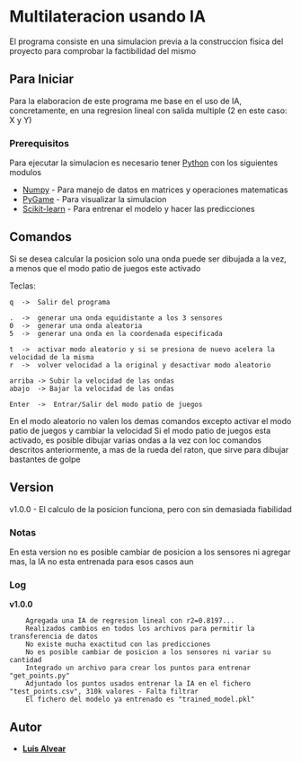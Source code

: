 # Multilateracion usando IA

El programa consiste en una simulacion previa a la construccion fisica del proyecto para comprobar la factibilidad del mismo

## Para Iniciar

Para la elaboracion de este programa me base en el uso de IA, concretamente, en una regresion lineal con salida multiple (2 en este caso: X y Y)

### Prerequisitos

Para ejecutar la simulacion es necesario tener [Python](python.org) con los siguientes modulos

* [Numpy](numpy.org)         - Para manejo de datos en matrices y operaciones matematicas
* [PyGame](pygame.org)       - Para visualizar la simulacion
* [Scikit-learn](scikit-learn.org/stable)   - Para entrenar el modelo y hacer las predicciones

## Comandos

Si se desea calcular la posicion solo una onda puede ser dibujada a la vez, a menos que el modo patio de juegos este activado

Teclas:

```
q  ->  Salir del programa

.  ->  generar una onda equidistante a los 3 sensores
0  ->  generar una onda aleatoria
5  ->  generar una onda en la coordenada especificada

t  ->  activar modo aleatorio y si se presiona de nuevo acelera la velocidad de la misma
r  ->  volver velocidad a la original y desactivar modo aleatorio

arriba -> Subir la velocidad de las ondas
abajo  -> Bajar la velocidad de las ondas

Enter  ->  Entrar/Salir del modo patio de juegos 
```

En el modo aleatorio no valen los demas comandos excepto activar el modo patio de juegos y cambiar la velocidad
Si el modo patio de juegos esta activado, es posible dibujar varias ondas a la vez con loc comandos descritos anteriormente, a mas de la rueda del raton, que sirve para dibujar bastantes de golpe

## Version

v1.0.0  -   El calculo de la posicion funciona, pero con sin demasiada fiabilidad

### Notas

En esta version no es posible cambiar de posicion a los sensores ni agregar mas, la IA no esta entrenada para esos casos aun

### Log

**v1.0.0**
```
    Agregada una IA de regresion lineal con r2=0.8197...
    Realizados cambios en todos los archivos para permitir la transferencia de datos
    No existe mucha exactitud con las predicciones
    No es posible cambiar de posicion a los sensores ni variar su cantidad
    Integrado un archivo para crear los puntos para entrenar "get_points.py"
    Adjuntado los puntos usados entrenar la IA en el fichero "test_points.csv", 310k valores - Falta filtrar
    El fichero del modelo ya entrenado es "trained_model.pkl"
```
## Autor

* **[Luis Alvear](https://github.com/luis-ro)**
